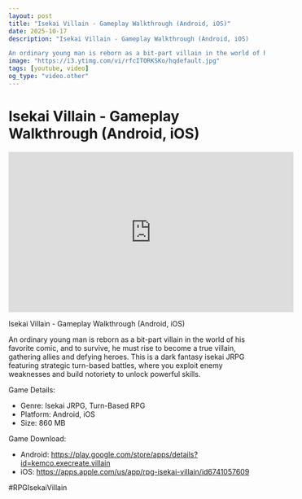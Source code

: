 ```yaml
---
layout: post
title: "Isekai Villain - Gameplay Walkthrough (Android, iOS)"
date: 2025-10-17
description: "Isekai Villain - Gameplay Walkthrough (Android, iOS)

An ordinary young man is reborn as a bit-part villain in the world of his favorite comic, and to s..."
image: "https://i3.ytimg.com/vi/rfcITORKSKo/hqdefault.jpg"
tags: [youtube, video]
og_type: "video.other"
---
```


<script type="application/ld+json">
{
  "@context": "http://schema.org",
  "@type": "VideoObject",
  "name": "Isekai Villain - Gameplay Walkthrough (Android, iOS)",
  "description": "Isekai Villain - Gameplay Walkthrough (Android, iOS)\n\nAn ordinary young man is reborn as a bit-part villain in the world of his favorite comic, and to survive, he must rise to become a true villain, gathering allies and defying heroes. This is a dark fantasy isekai JRPG featuring strategic turn-based battles, where you exploit enemy weaknesses and build notoriety to unlock powerful skills. \n\nGame Details:\n\n- Genre: Isekai JRPG, Turn-Based RPG\n- Platform: Android, iOS\n- Size: 860 MB\n\nGame Download:\n\n- Android: https://play.google.com/store/apps/details?id=kemco.execreate.villain\n- iOS: https://apps.apple.com/us/app/rpg-isekai-villain/id6741057609\n\n#RPGIsekaiVillain",
  "thumbnailUrl": "https://i3.ytimg.com/vi/rfcITORKSKo/hqdefault.jpg",
  "uploadDate": "2025-10-17T03:01:09",
  "embedUrl": "https://www.youtube.com/embed/rfcITORKSKo",
  "publisher": {
    "@type": "Person",
    "name": "Celo Zaga"
  },
  "mainEntityOfPage": {
    "@type": "WebPage",
    "@id": "https://celozaga.github.io/2025/10/17/isekai-villain---gameplay-walkthrough-(android,-ios)-rfcITORKSKo.html"
  },
  "duration": "PT0M0S"
}
</script>

<script type="application/ld+json">
{
  "@context": "http://schema.org",
  "@type": "BlogPosting",
  "headline": "Isekai Villain - Gameplay Walkthrough (Android, iOS)",
  "image": "https://i3.ytimg.com/vi/rfcITORKSKo/hqdefault.jpg",
  "publisher": {
    "@type": "Person",
    "name": "Celo Zaga"
  },
  "url": "https://celozaga.github.io/2025/10/17/isekai-villain---gameplay-walkthrough-(android,-ios)-rfcITORKSKo.html",
  "datePublished": "2025-10-17T03:01:09",
  "dateCreated": "2025-10-17T03:01:09",
  "dateModified": "2025-10-17T03:01:09",
  "description": "Isekai Villain - Gameplay Walkthrough (Android, iOS)\n\nAn ordinary young man is reborn as a bit-part villain in the world of his favorite comic, and to s...",
  "author": {
    "@type": "Person",
    "name": "Celo Zaga"
  },
  "mainEntityOfPage": {
    "@type": "WebPage",
    "@id": "https://celozaga.github.io/2025/10/17/isekai-villain---gameplay-walkthrough-(android,-ios)-rfcITORKSKo.html"
  }
}
</script>

<h1 class="youtube-post-title">Isekai Villain - Gameplay Walkthrough (Android, iOS)</h1>

<iframe width="560" height="315" src="https://www.youtube.com/embed/rfcITORKSKo" class="youtube-post-embed" frameborder="0" allowfullscreen></iframe>

<p class="youtube-post-description">Isekai Villain - Gameplay Walkthrough (Android, iOS)

An ordinary young man is reborn as a bit-part villain in the world of his favorite comic, and to survive, he must rise to become a true villain, gathering allies and defying heroes. This is a dark fantasy isekai JRPG featuring strategic turn-based battles, where you exploit enemy weaknesses and build notoriety to unlock powerful skills. 

Game Details:

- Genre: Isekai JRPG, Turn-Based RPG
- Platform: Android, iOS
- Size: 860 MB

Game Download:

- Android: https://play.google.com/store/apps/details?id=kemco.execreate.villain
- iOS: https://apps.apple.com/us/app/rpg-isekai-villain/id6741057609

#RPGIsekaiVillain</p>
